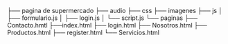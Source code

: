 ├── pagina de supermercado
├── audio
├── css
├── imagenes
├── js
│   ├── formulario.js
│   ├── login.js
│   └── script.js
└──  paginas
    ├── Contacto.hmtl
    ├──index.html
    ├── login.html
    ├── Nosotros.html
    ├── Productos.html
    ├── register.html
    └── Servicios.html
